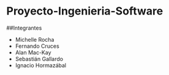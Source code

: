 # Proyecto-Ingenieria-Software

##Integrantes
- Michelle Rocha
- Fernando Cruces
- Alan Mac-Kay
- Sebastián Gallardo
- Ignacio Hormazábal
